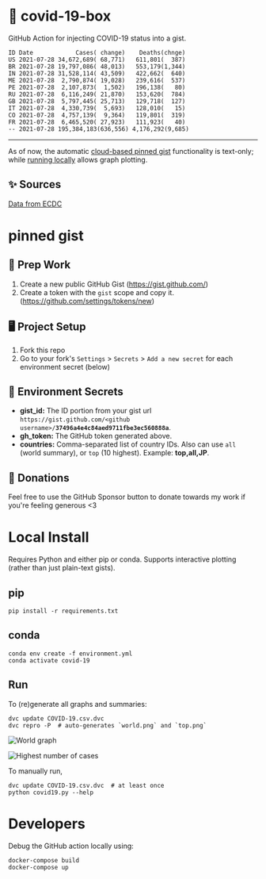 # 🏥 covid-19-box

GitHub Action for injecting COVID-19 status into a gist.

```
ID Date            Cases( change)    Deaths(chnge)
US 2021-07-28 34,672,689( 68,771)   611,801(  387)
BR 2021-07-28 19,797,086( 48,013)   553,179(1,344)
IN 2021-07-28 31,528,114( 43,509)   422,662(  640)
ME 2021-07-28  2,790,874( 19,028)   239,616(  537)
PE 2021-07-28  2,107,873(  1,502)   196,138(   80)
RU 2021-07-28  6,116,249( 21,870)   153,620(  784)
GB 2021-07-28  5,797,445( 25,713)   129,718(  127)
IT 2021-07-28  4,330,739(  5,693)   128,010(   15)
CO 2021-07-28  4,757,139(  9,364)   119,801(  319)
FR 2021-07-28  6,465,520( 27,923)   111,923(   40)
-- 2021-07-28 195,384,183(636,556) 4,176,292(9,685)
```

---

As of now, the automatic [cloud-based pinned gist](#pinned-gist) functionality is text-only;
while [running locally](#local-install) allows graph plotting.

## ✨ Sources

[Data from ECDC](https://www.ecdc.europa.eu/en/publications-data/download-todays-data-geographic-distribution-covid-19-cases-worldwide)

# pinned gist

## 🎒 Prep Work
1. Create a new public GitHub Gist (https://gist.github.com/)
1. Create a token with the `gist` scope and copy it. (https://github.com/settings/tokens/new)

## 🖥 Project Setup
1. Fork this repo
1. Go to your fork's `Settings` > `Secrets` > `Add a new secret` for each environment secret (below)

## 🤫 Environment Secrets
- **gist_id:** The ID portion from your gist url `https://gist.github.com/<github username>/`**`37496a4e4c84aed9711fbe3ec560888a`**.
- **gh_token:** The GitHub token generated above.
- **countries:** Comma-separated list of country IDs. Also can use `all` (world summary), or `top` (10 highest). Example: **top,all,JP**.

## 💸 Donations

Feel free to use the GitHub Sponsor button to donate towards my work if you're feeling generous <3

# Local Install

Requires Python and either pip or conda. Supports interactive plotting (rather than just plain-text gists).

## pip

```
pip install -r requirements.txt
```

## conda

```
conda env create -f environment.yml
conda activate covid-19
```

## Run

To (re)generate all graphs and summaries:

```
dvc update COVID-19.csv.dvc
dvc repro -P  # auto-generates `world.png` and `top.png`
```

![World graph](world.png)

![Highest number of cases](top.png)

To manually run,

```
dvc update COVID-19.csv.dvc  # at least once
python covid19.py --help
```

# Developers

Debug the GitHub action locally using:

```
docker-compose build
docker-compose up
```

